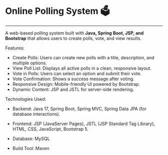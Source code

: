 # Online Polling System 🗳️
--------------------------

A web-based polling system built with **Java, Spring Boot, JSP, and Bootstrap** that allows users to create polls, vote, and view results.

Features:
- Create Polls: Users can create new polls with a title, description, and multiple options.
- View Poll List: Displays all active polls in a clean, responsive layout.
- Vote in Polls: Users can select an option and submit their vote.
- Vote Confirmation: Shows a success message after voting.
- Responsive Design: Mobile-friendly UI powered by Bootstrap.
- Dynamic Content: JSP and JSTL for server-side rendering.
 
Technologies Used:
- Backend: 
    Java 17, Spring Boot, Spring MVC, Spring Data JPA (for database interactions).

- Frontend:
    JSP (JavaServer Pages), JSTL (JSP Standard Tag Library), HTML, CSS, JavaScript, Bootstrap 5.

- Database:
    MySQL
  
- Build Tool:
    Maven
